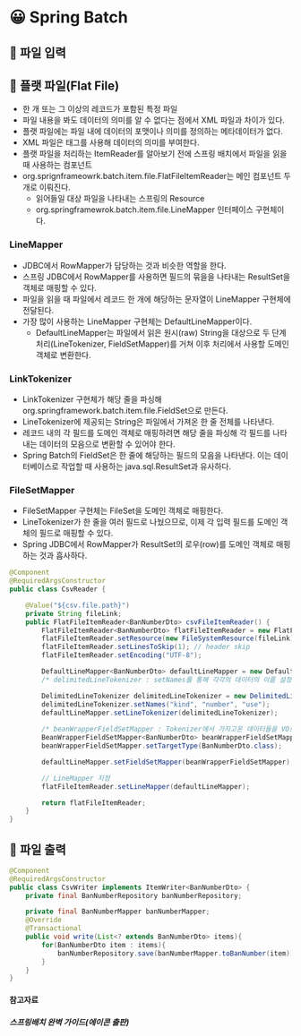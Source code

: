 # 😀 Spring Batch

## 📃 파일 입력

## 🎈 플랫 파일(Flat File)
- 한 개 또는 그 이상의 레코드가 포함된 특정 파일
- 파일 내용을 봐도 데이터의 의미를 알 수 없다는 점에서 XML 파일과 차이가 있다.
- 플랫 파일에는 파일 내에 데이터의 포맷이나 의미를 정의하는 메타데이터가 없다.
- XML 파일은 태그를 사용해 데이터의 의미를 부여한다.
- 플랫 파일을 처리하는 ItemReader를 알아보기 전에 스프링 배치에서 파일을 읽을 때 사용하는 컴포넌트
- org.sprignframeowrk.batch.item.file.FlatFileItemReader는 메인 컴포넌트 두 개로 이뤄진다.
  - 읽어들일 대상 파일을 나타내는 스프링의 Resource
  - org.springframewrok.batch.item.file.LineMapper 인터페이스 구현체이다.
   
### LineMapper
- JDBC에서 RowMapper가 담당하는 것과 비슷한 역할을 한다.
- 스프링 JDBC에서 RowMapper를 사용하면 필드의 묶을을 나타내는 ResultSet을 객체로 매핑할 수 있다.
- 파일을 읽을 때 파일에서 레코드 한 개에 해당하는 문자열이 LineMapper 구현체에 전달된다.
- 가장 많이 사용하는 LineMapper 구현체는 DefaultLineMapper이다.
  - DefaultLineMapper는 파일에서 읽은 원시(raw) String을 대상으로 두 단계 처리(LineTokenizer, FieldSetMapper)를 거쳐 이후 처리에서 사용할 도메인 객체로 변환한다.

### LinkTokenizer 
- LinkTokenizer 구현체가 해당 줄을 파싱해 org.springframework.batch.item.file.FieldSet으로 만든다.
- LineTokenizer에 제공되는 String은 파일에서 가져온 한 줄 전체를 나타낸다.
- 레코드 내의 각 필드를 도메인 객체로 매핑하려면 해당 줄을 파싱해 각 필드를 나타내는 데이터의 모음으로 변환할 수 있어야 한다.
- Spring Batch의 FieldSet은 한 줄에 해당하는 필드의 모음을 나타낸다. 이는 데이터베이스로 작업할 때 사용하는 java.sql.ResultSet과 유사하다.

### FileSetMapper
- FileSetMapper 구현체는 FileSet을 도메인 객체로 매핑한다.
- LineTokenizer가 한 줄을 여러 필드로 나눴으므로, 이제 각 입력 필드를 도메인 객체의 필드로 매핑할 수 있다.
- Spring JDBC에서 RowMapper가 ResultSet의 로우(row)를 도메인 객체로 매핑하는 것과 흡사하다.

```java
@Component
@RequiredArgsConstructor
public class CsvReader {

    @Value("${csv.file.path}")
    private String fileLink;
    public FlatFileItemReader<BanNumberDto> csvFileItemReader() {
        FlatFileItemReader<BanNumberDto> flatFileItemReader = new FlatFileItemReader<>();
        flatFileItemReader.setResource(new FileSystemResource(fileLink));
        flatFileItemReader.setLinesToSkip(1); // header skip
        flatFileItemReader.setEncoding("UTF-8");

        DefaultLineMapper<BanNumberDto> defaultLineMapper = new DefaultLineMapper<>();
        /* delimitedLineTokenizer : setNames를 통해 각각의 데이터의 이름 설정 */

        DelimitedLineTokenizer delimitedLineTokenizer = new DelimitedLineTokenizer(",");
        delimitedLineTokenizer.setNames("kind", "number", "use");
        defaultLineMapper.setLineTokenizer(delimitedLineTokenizer);
        
        /* beanWrapperFieldSetMapper : Tokenizer에서 가지고온 데이터들을 VO로 바인드하는 역할 */
        BeanWrapperFieldSetMapper<BanNumberDto> beanWrapperFieldSetMapper = new BeanWrapperFieldSetMapper<>();
        beanWrapperFieldSetMapper.setTargetType(BanNumberDto.class);

        defaultLineMapper.setFieldSetMapper(beanWrapperFieldSetMapper);

        // LineMapper 지정
        flatFileItemReader.setLineMapper(defaultLineMapper);

        return flatFileItemReader;
    }
}
```


## 📜 파일 출력

```java
@Component
@RequiredArgsConstructor
public class CsvWriter implements ItemWriter<BanNumberDto> {
    private final BanNumberRepository banNumberRepository;

    private final BanNumberMapper banNumberMapper;
    @Override
    @Transactional
    public void write(List<? extends BanNumberDto> items){
        for(BanNumberDto item : items){
            banNumberRepository.save(banNumberMapper.toBanNumber(item));
        }
    }
}
```


#### 참고자료
##### 스프링배치 완벽 가이드(에이콘 출판)
